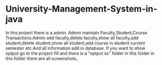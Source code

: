 # University-Management-System-in-java

In this project there is a admin. Admin maintain Faculty,Student,Course Transactions.Admin add faculty,delete faculty,show all faculty,add student,delete student,show all student,add course in student current semester etc.And all information add in database. If you want to show optput go to the project fill and there is a "optput ss" folder in this folder in this folder there are all screenshots..
